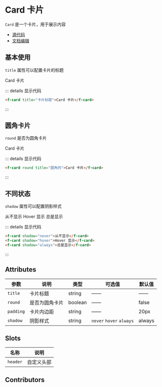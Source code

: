 # Card 卡片

`Card` 是一个卡片，用于展示内容

- [源代码](https://github.com/FightingDesign/fighting-design/tree/master/packages/fighting-design/card)
- [文档编辑](https://github.com/FightingDesign/fighting-design/blob/master/docs/docs/components/card.md)

## 基本使用

`title` 属性可以配置卡片的标题

<f-card title="卡片标题">Card 卡片</f-card>

::: details 显示代码

```html
<f-card title="卡片标题">Card 卡片</f-card>
```

:::

## 圆角卡片

`round` 是否为圆角卡片

<f-card round title="圆角的">Card 卡片</f-card>

::: details 显示代码

```html
<f-card round title="圆角的">Card 卡片</f-card>
```

:::

## 不同状态

`shadow` 属性可以配置阴影样式

<f-card shadow="never">从不显示</f-card>
<f-card shadow="hover">Hover 显示</f-card>
<f-card shadow="always">总是显示</f-card>

::: details 显示代码

```html
<f-card shadow="never">从不显示</f-card>
<f-card shadow="hover">Hover 显示</f-card>
<f-card shadow="always">总是显示</f-card>
```

:::

## Attributes

| 参数      | 说明           | 类型    | 可选值                   | 默认值 |
| --------- | -------------- | ------- | ------------------------ | ------ |
| `title`   | 卡片标题       | string  | ——                       | ——     |
| `round`   | 是否为圆角卡片 | boolean | ——                       | false  |
| `padding` | 卡片内边距     | string  | ——                       | 20px   |
| `shadow`  | 阴影样式       | string  | `never` `hover` `always` | always |

## Slots

| 名称     | 说明       |
| -------- | ---------- |
| `header` | 自定义头部 |

## Contributors

<a href="https://github.com/Tyh2001" target="_blank">
  <f-avatar round src="https://avatars.githubusercontent.com/u/73180970?v=4" />
</a>

<a href="https://github.com/konvyi" target="_blank">
  <f-avatar round src="https://avatars.githubusercontent.com/u/44802220?v=4" />
</a>

<style scoped>
  .f-card {
    margin: 15px;
  }
</style>
